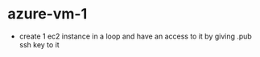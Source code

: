 # azure-vm-1 
* create 1 ec2 instance in a loop and have an access to it by giving .pub ssh key to it